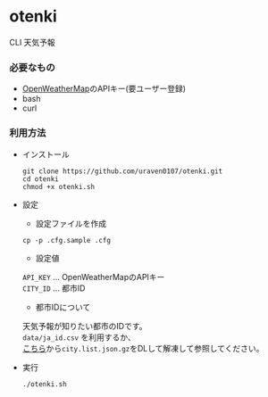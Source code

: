 # otenki
CLI 天気予報

### 必要なもの

- [OpenWeatherMap](https://openweathermap.org/api)のAPIキー(要ユーザー登録)
- bash
- curl

### 利用方法

- インストール

  ```
  git clone https://github.com/uraven0107/otenki.git
  cd otenki
  chmod +x otenki.sh
  ```
 
- 設定

  - 設定ファイルを作成
  
  ```
  cp -p .cfg.sample .cfg
  ```
  
  - 設定値
  
  `API_KEY` ... OpenWeatherMapのAPIキー<br>
  `CITY_ID` ... 都市ID
  
  - 都市IDについて
  
   天気予報が知りたい都市のIDです。<br>
   `data/ja_id.csv` を利用するか、<br>
    [こちら](http://bulk.openweathermap.org/sample/)から`city.list.json.gz`をDLして解凍して参照してください。
   
   
- 実行

  ```
  ./otenki.sh
  ```
　

 
